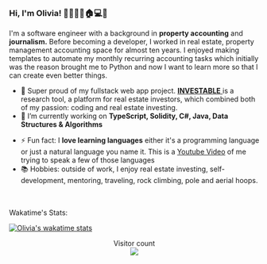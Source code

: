 ### Hi, I'm Olivia! 👋🍀🍉🐵🏠💻🧘

<!--
**olivia-tran/olivia-tran** is a ✨ _special_ ✨ repository because its `README.md` (this file) appears on your GitHub profile.

Here are some ideas to get you started:

- 🔭 I’m currently working on ...
- 🌱 I’m currently learning ...
- 👯 I’m looking to collaborate on ...
- 🤔 I’m looking for help with ...
- 💬 Ask me about ...
- 📫 How to reach me: ...
- 😄 Pronouns: ...
- ⚡ Fun fact: ...
-->


I'm a software engineer with a background in **property accounting** and **journalism.** Before becoming a developer, I worked in real estate, property management accounting space for almost ten years. I enjoyed making templates to automate my monthly recurring accounting tasks which initially was the reason brought me to Python and now I want to learn more so that I can create even better things. 
- 🔭 Super proud of my fullstack web app project. [**INVESTABLE** ](https://github.com/olivia-tran/investable-rental-property-investor-tool) is a research tool, a platform for real estate investors, which combined both of my passion: coding and real estate investing.
- 🌱 I’m currently working on **TypeScript, Solidity, C#, Java, Data Structures & Algorithms**
<!-- - 📫 How to reach me: Here is my [LinkedIn ](https://www.linkedin.com/in/oliviatran99/)profile, let's connect! -->
- ⚡ Fun fact: I **love learning languages** either it's a programming language or just a natural language you name it. This is a [Youtube Video](https://www.youtube.com/watch?v=Dp5WJFkNYEU) of me trying to speak a few of those languages
- 📚 Hobbies: outside of work, I enjoy real estate investing, self-development, mentoring, traveling, rock climbing, pole and aerial hoops.

<br>

<br>
Wakatime's Stats:

[![Olivia's wakatime stats](https://github-readme-stats.vercel.app/api/wakatime?username=olivia_tran&layout=compact&show_icons=true&theme=vision-friendly-dark)](https://github.com/olivia-tran/github-readme-stats)

<p align="center"> 
  Visitor count<br>
  <img src="https://profile-counter.glitch.me/olivia-tran/count.svg" />
</p>

